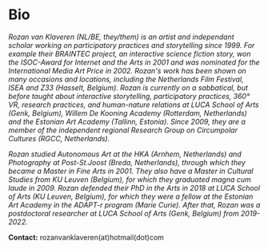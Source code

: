# Bio

*Rozan van Klaveren (NL/BE, they/them) is an artist and independant scholar working on participatory practices and storytelling since 1999. For example their BRAINTEC project, an interactive science fiction story, won the ISOC-Award for Internet and the Arts in 2001 and was nominated for the International Media Art Price in 2002. Rozan's work has been shown on many occasions and locations, including the Netherlands Film Festival, ISEA and Z33 (Hasselt, Belgium). Rozan is currently on a sabbatical, but before taught about interactive storytelling, participatory practices, 360° VR, research practices, and human-nature relations at LUCA School of Arts (Genk, Belgium), Willem De Kooning Academy (Rotterdam, Netherlands) and the Estonian Art Academy (Tallinn, Estonia). Since 2009, they are a member of the independent regional Research Group on Circumpolar Cultures (RGCC, Netherlands).*

*Rozan studied Autonomous Art at the HKA (Arnhem, Netherlands) and Photography at Post-St.Joost (Breda, Netherlands), through which they became a Master in Fine Arts in 2001. They also have a Master in Cultural Studies from KU Leuven (Belgium), for which they graduated magna cum laude in 2009. Rozan defended their PhD in the Arts in 2018 at LUCA School of Arts (KU Leuven, Belgium), for which they were a fellow at the Estonian Art Academy in the ADAPT-r program (Marie Curie). After that, Rozan was a postdoctoral researcher at LUCA School of Arts (Genk, Belgium) from 2019-2022.*



**Contact:**
rozanvanklaveren(at)hotmail(dot)com

<br>
<br>
<br>
